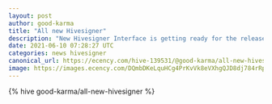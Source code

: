 ```yaml
---
layout: post
author: good-karma
title: "All new Hivesigner"
description: "New Hivesigner Interface is getting ready for the release. Excited to share details of what we have been working on."
date: 2021-06-10 07:28:27 UTC
categories: news hivesigner
canonical_url: https://ecency.com/hive-139531/@good-karma/all-new-hivesigner
image: https://images.ecency.com/DQmbDKeLquHCg4PrKvVk8eVXhgQJD8dj784rRpmLtBNUd5j/image.png
---
```

{% hive good-karma/all-new-hivesigner %}
